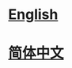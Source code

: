 # <a href='https://seebetter.readthedocs.io/en/latest/'>English</a>

# <a href='https://seebetter.readthedocs.io/zh_CN/latest/'>简体中文</a>
